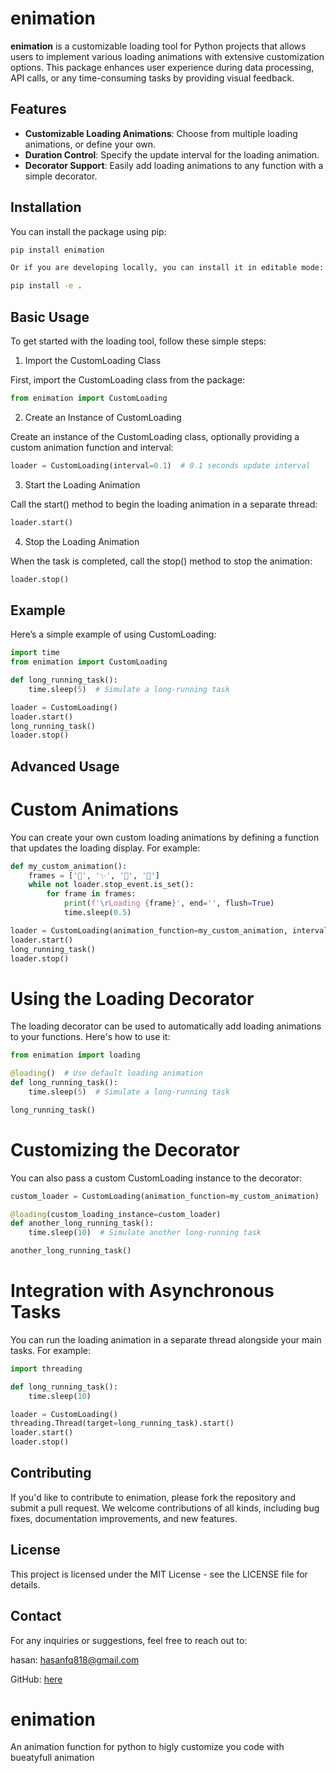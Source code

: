 
# enimation

**enimation** is a customizable loading tool for Python projects that allows users to implement various loading animations with extensive customization options. This package enhances user experience during data processing, API calls, or any time-consuming tasks by providing visual feedback.

## Features

- **Customizable Loading Animations**: Choose from multiple loading animations, or define your own.
- **Duration Control**: Specify the update interval for the loading animation.
- **Decorator Support**: Easily add loading animations to any function with a simple decorator.

## Installation

You can install the package using pip:

```bash
pip install enimation

Or if you are developing locally, you can install it in editable mode:

pip install -e .
```

## Basic Usage

To get started with the loading tool, follow these simple steps:

1. Import the CustomLoading Class

First, import the CustomLoading class from the package:

```python
from enimation import CustomLoading
```

2. Create an Instance of CustomLoading

Create an instance of the CustomLoading class, optionally providing a custom animation function and interval:

```python
loader = CustomLoading(interval=0.1)  # 0.1 seconds update interval
```

3. Start the Loading Animation

Call the start() method to begin the loading animation in a separate thread:

```python
loader.start()
```

4. Stop the Loading Animation

When the task is completed, call the stop() method to stop the animation:

```python
loader.stop()
```

## Example

Here’s a simple example of using CustomLoading:

```python
import time
from enimation import CustomLoading

def long_running_task():
    time.sleep(5)  # Simulate a long-running task

loader = CustomLoading()
loader.start()
long_running_task()
loader.stop()
```

## Advanced Usage

# Custom Animations

You can create your own custom loading animations by defining a function that updates the loading display. For example:

```python
def my_custom_animation():
    frames = ['🌟', '✨', '🌈', '💫']
    while not loader.stop_event.is_set():
        for frame in frames:
            print(f'\rLoading {frame}', end='', flush=True)
            time.sleep(0.5)

loader = CustomLoading(animation_function=my_custom_animation, interval=0.5)
loader.start()
long_running_task()
loader.stop()
```

# Using the Loading Decorator

The loading decorator can be used to automatically add loading animations to your functions. Here's how to use it:

```python
from enimation import loading

@loading()  # Use default loading animation
def long_running_task():
    time.sleep(5)  # Simulate a long-running task

long_running_task()
```

# Customizing the Decorator

You can also pass a custom CustomLoading instance to the decorator:

```python
custom_loader = CustomLoading(animation_function=my_custom_animation)

@loading(custom_loading_instance=custom_loader)
def another_long_running_task():
    time.sleep(10)  # Simulate another long-running task

another_long_running_task()
```

# Integration with Asynchronous Tasks

You can run the loading animation in a separate thread alongside your main tasks. For example:

```python
import threading

def long_running_task():
    time.sleep(10)

loader = CustomLoading()
threading.Thread(target=long_running_task).start()
loader.start()
loader.stop()
```

## Contributing

If you'd like to contribute to enimation, please fork the repository and submit a pull request. We welcome contributions of all kinds, including bug fixes, documentation improvements, and new features.

## License

This project is licensed under the MIT License - see the LICENSE file for details.

## Contact

For any inquiries or suggestions, feel free to reach out to:

hasan: hasanfq818@gmail.com

GitHub: [here](https://github.com/Kamanati/enimation)

# enimation
An animation function for python to higly customize you code with bueatyfull animation
